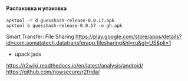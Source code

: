 #### Распаковка и упаковка

```
apktool -r d guesshash-release-0.0.17.apk
apktool b guesshash-release-0.0.17 -o gh.apk
```

Smart Transfer: File Sharing
https://play.google.com/store/apps/details?id=com.aomatatech.datatransferapp.filesharing&hl=ru&gl=US&pli=1

- upack
jadx

https://r2wiki.readthedocs.io/en/latest/analysis/android/
https://github.com/nowsecure/r2frida/
